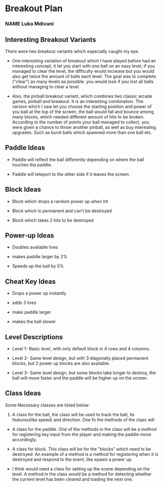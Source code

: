 # Breakout Plan
### NAME Luka Mdivani



## Interesting Breakout Variants
There were two breakout variants which especially caught my eye.

 * One interesting variation of breakout which I have played before had an interesting concept, it 
let you start with one ball on an easy level, if you managed to clear the level, the difficulty would
increase but you would also get twice the amount of balls each level. The goal was to complete ("clear")
as many levels as possible. you would lose if you lost all balls without managing to clear a level.

 * Also, the pinball breakout variant, which combines two classic arcade games, pinball and breakout. It is an interesting 
combination. The version which I saw let you choose the starting position and power of you ball at the top of the screen,
the ball would fall and bounce among many blocks, which needed different amount of hits to be broken. According to the number of points your ball managed to collect, you were given a chance to throw another pinball, as well as buy interesting upgrades. Such as burst balls which spawned more than one ball etc.


## Paddle Ideas

 * Paddle will reflect the ball differently depending on where the ball touches tha paddle.

 * Paddle will teleport to the other side if it leaves the screen.


## Block Ideas

 * Block which drops a random power up when hit

 * Block which is permanent and can't be destroyed

 * Block which takes 2 hits to be destroyed


## Power-up Ideas

 * Doubles available lives

 * makes paddle larger by 2%

 * Speeds up the ball by 5%


## Cheat Key Ideas

 * Drops a power up instantly

 * adds 3 lives

 * make paddle larger

 * makes the ball slower


## Level Descriptions

 * Level 1- Basic level, with only default block in 4 rows and 4 columns.

 * Level 2- Same level design, but with 3 diagonally placed permanent blocks, but 2 power up blocks are also available.

 * Level 3- Same level design, but some blocks take longer to destroy, the ball will move faster and the paddle will be 
higher up on the screen.


## Class Ideas
Some Necessary classes are listed below:
 1. A class for the ball, the class will be used to track the ball, its features(like speed) and direction. One fo the 
 methods of the class will

 * A class for the paddle. One of the methods in the class will be a method for registering key input
from the player and making the paddle move accordingly.

 * A class for block. This class will be for the "blocks" which need to be destroyed. An example of a method is 
a method for registering when it is destroyed and respond to the event, like spawn a power up.

 * I think would need a class for setting up the scene depending on the level. A method in the class would be
a method for detecting whether the current level has been cleared and loading the next one.

